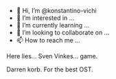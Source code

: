 - 👋 Hi, I’m @konstantino-vichi
- 👀 I’m interested in ...
- 🌱 I’m currently learning ...
- 💞️ I’m looking to collaborate on ...
- 📫 How to reach me ...

<!---
konstantino-vichi/konstantino-vichi is a ✨ special ✨ repository because its `README.md` (this file) appears on your GitHub profile.
You can click the Preview link to take a look at your changes.
--->
Here lies... Sven Vinkes... game.

Darren korb. For the best OST.
